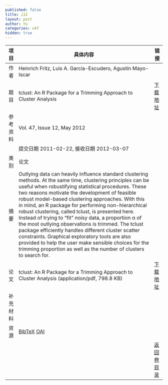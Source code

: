 ```yaml
---
published: false
title: i12
layout: post
author: Yu
categories: v47
hidden: true
---
```


| 项目 | 具体内容 | 链接 |
|---:|---|---|
| 作者 | Heinrich Fritz, Luis A. García-Escudero, Agustín Mayo-Iscar| |
| 题目 |tclust: An R Package for a Trimming Approach to Cluster Analysis | [下载地址](http://www.jstatsoft.org/v47/i12/paper) |
| 参考资料 |Vol. 47, Issue 12, May 2012 | |
| | 提交日期 2011-02-22, 接收日期 2012-03-07| | 
| 类别 | 论文| |
| 摘要 | Outlying data can heavily influence standard clustering methods. At the same time, clustering principles can be useful when robustifying statistical procedures. These two reasons motivate the development of feasible robust model-based clustering approaches. With this in mind, an R package for performing non-hierarchical robust clustering, called tclust, is presented here. Instead of trying to “fit” noisy data, a proportion α of the most outlying observations is trimmed. The tclust package efficiently handles different cluster scatter constraints. Graphical exploratory tools are also provided to help the user make sensible choices for the trimming proportion as well as the number of clusters to search for.| |
| 论文 | tclust: An R Package for a Trimming Approach to Cluster Analysis  (application/pdf, 798.8 KB)| [下载地址](http://www.jstatsoft.org/v47/i12/paper) |
| 补充材料 | | |
| 资源 | [BibTeX](http://www.jstatsoft.org/v47/i12/bibtex) [OAI](http://www.jstatsoft.org/oai?verb=GetRecord&identifier=oai.jstatsoft/v47/i12&prefix=oai_dc)| |
| |  | [返回卷目录]({{site.baseurl}}/volume/v47.html) |